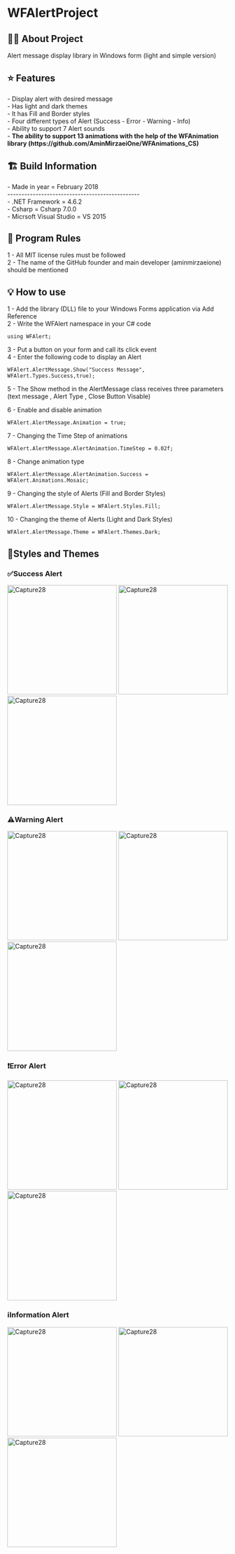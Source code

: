 # WFAlertProject

<h2> 👨‍💻 About Project</h2>
Alert message display library in Windows form (light and simple version)<br />

<h2> ⭐ Features</h2>
- Display alert with desired message <br />
- Has light and dark themes <br />
- It has Fill and Border styles <br />
- Four different types of Alert (Success - Error - Warning - Info) <br />
- Ability to support 7 Alert sounds <br />
- <b>The ability to support 13 animations with the help of the WFAnimation library (https://github.com/AminMirzaeiOne/WFAnimations_CS) </b> <br/>

<h2> 🏗 Build Information</h2>
- Made in year = February 2018 <br />
----------------------------------------------- <br />
- .NET Framework =  4.6.2 <br />
- Csharp = Csharp 7.0.0 <br />
- Micrsoft Visual Studio = VS 2015 <br />


<h2> 📜 Program Rules</h2>
1 - All MIT license rules must be followed <br />
2 - The name of the GitHub founder and main developer (aminmirzaeione) should be mentioned <br />

<h2> 💡 How to use</h2>
1 - Add the library (DLL) file to your Windows Forms application via Add Reference <br />
2 - Write the WFAlert namespace in your C# code <br />

```
using WFAlert;
```
3 - Put a button on your form and call its click event <br />
4 - Enter the following code to display an Alert <br />

```
WFAlert.AlertMessage.Show("Success Message", WFAlert.Types.Success,true);
```
5 - The Show method in the AlertMessage class receives three parameters (text message , Alert Type , Close Button Visable)

6 - Enable and disable animation <br />

```
WFAlert.AlertMessage.Animation = true;
```

7 - Changing the Time Step of animations <br />

```
WFAlert.AlertMessage.AlertAnimation.TimeStep = 0.02f;
```

8 - Change animation type <br />

```
WFAlert.AlertMessage.AlertAnimation.Success = WFAlert.Animations.Mosaic;
```

9 - Changing the style of Alerts (Fill and Border Styles) <br />

```
WFAlert.AlertMessage.Style = WFAlert.Styles.Fill;
```

10 - Changing the theme of Alerts (Light and Dark Styles) <br />

```
WFAlert.AlertMessage.Theme = WFAlert.Themes.Dark;
```


<h2>🎨Styles and Themes</h2>
<h3>✅Success Alert</h3>
<img width="250" alt="Capture28" src="https://github.com/user-attachments/assets/6b7e8537-9e0b-4778-8ff9-c3610363ab0b">
<img width="250" alt="Capture28" src="https://github.com/user-attachments/assets/a186ffc7-5712-46c6-9946-7fbadecbbc2b">
<img width="250" alt="Capture28" src="https://github.com/user-attachments/assets/beab2a1a-1669-482e-916b-3c8d4a4158c8">
<h3>⚠️Warning Alert</h3>
<img width="250" alt="Capture28" src="https://github.com/user-attachments/assets/9bece5d8-a1a3-4ff9-9cdd-19efbc1c0395">
<img width="250" alt="Capture28" src="https://github.com/user-attachments/assets/3e47c079-bee7-4869-954a-1cd7fbe35ef2">
<img width="250" alt="Capture28" src="https://github.com/user-attachments/assets/adda7949-f97c-41a5-873f-47a18dea8794">
<h3>❗Error Alert</h3>
<img width="250" alt="Capture28" src="https://github.com/user-attachments/assets/d16fef3c-2994-465c-9a34-50d5bf16b680">
<img width="250" alt="Capture28" src="https://github.com/user-attachments/assets/bf18fee5-c362-4b9f-afdb-a653f413922c">
<img width="250" alt="Capture28" src="https://github.com/user-attachments/assets/c60d1d6d-8c31-49ba-864c-a2e739389717">
<h3>ℹInformation Alert</h3>
<img width="250" alt="Capture28" src="https://github.com/user-attachments/assets/37c816a7-aaf4-45f3-837f-d8d02cd9cf87">
<img width="250" alt="Capture28" src="https://github.com/user-attachments/assets/9bdae835-d280-49c4-9daa-3e300b0b8f7c">
<img width="250" alt="Capture28" src="https://github.com/user-attachments/assets/87f1abae-c203-4d72-bf91-9a77feaa2448">

